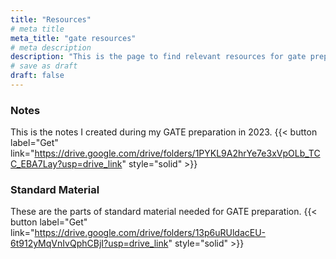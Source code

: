 ```yaml
---
title: "Resources"
# meta title
meta_title: "gate resources"
# meta description
description: "This is the page to find relevant resources for gate preparation."
# save as draft
draft: false
---
```

### Notes
This is the notes I created during my GATE preparation in 2023.
{{< button label="Get" link="https://drive.google.com/drive/folders/1PYKL9A2hrYe7e3xVpOLb_TCC_EBA7Lay?usp=drive_link" style="solid" >}}

### Standard Material
These are the parts of standard material needed for GATE preparation.
{{< button label="Get" link="https://drive.google.com/drive/folders/13p6uRUldacEU-6t912yMqVnIvQphCBjI?usp=drive_link" style="solid" >}}